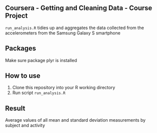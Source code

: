 ## Coursera - Getting and Cleaning Data - Course Project
`run_analysis.R` tidies up and aggregates the data collected from the accelerometers from the Samsung Galaxy S smartphone

## Packages
Make sure package plyr is installed 

## How to use
1. Clone this repository into your R working directory
2. Run script `run_analysis.R`

## Result
Average values of  all mean and standard deviation measurements by subject and activity
